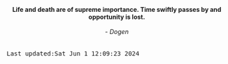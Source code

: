 
<div align="center"><b><span>Life and death are of supreme importance. Time swiftly passes by and opportunity is lost.</span></b><br><br><i> - Dogen</i></div>
<br><br><kbd>Last updated:Sat Jun  1 12:09:23 2024</kbd>